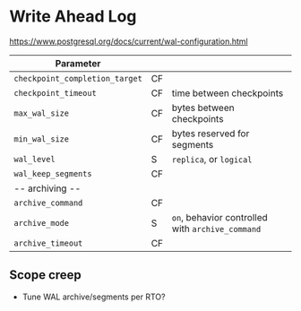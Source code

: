 # Write Ahead Log

https://www.postgresql.org/docs/current/wal-configuration.html

| Parameter | | |
|-----------|-|-|
| `checkpoint_completion_target` | CF |
| `checkpoint_timeout` | CF | time between checkpoints
| `max_wal_size` | CF | bytes between checkpoints
| `min_wal_size` | CF | bytes reserved for segments
| `wal_level` | S | `replica`, or `logical`
| `wal_keep_segments` | CF |
| -- archiving --
| `archive_command` | CF |
| `archive_mode` | S | `on`, behavior controlled with `archive_command`
| `archive_timeout` | CF |

## Scope creep

- Tune WAL archive/segments per RTO?
